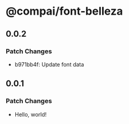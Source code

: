 # @compai/font-belleza

## 0.0.2

### Patch Changes

- b971bb4f: Update font data

## 0.0.1

### Patch Changes

- Hello, world!
